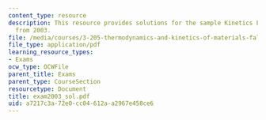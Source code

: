 ```yaml
---
content_type: resource
description: This resource provides solutions for the sample Kinetics Examination
  from 2003.
file: /media/courses/3-205-thermodynamics-and-kinetics-of-materials-fall-2006/a7217c3a72e0cc04612aa2967e458ce6_exam2003_sol.pdf
file_type: application/pdf
learning_resource_types:
- Exams
ocw_type: OCWFile
parent_title: Exams
parent_type: CourseSection
resourcetype: Document
title: exam2003_sol.pdf
uid: a7217c3a-72e0-cc04-612a-a2967e458ce6
---
```

